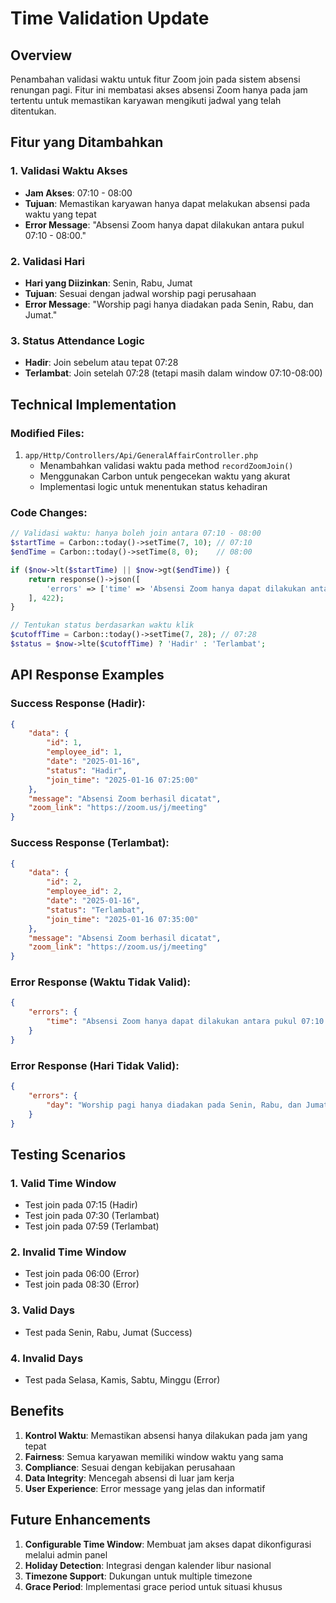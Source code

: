 # Time Validation Update

## Overview
Penambahan validasi waktu untuk fitur Zoom join pada sistem absensi renungan pagi. Fitur ini membatasi akses absensi Zoom hanya pada jam tertentu untuk memastikan karyawan mengikuti jadwal yang telah ditentukan.

## Fitur yang Ditambahkan

### 1. Validasi Waktu Akses
- **Jam Akses**: 07:10 - 08:00
- **Tujuan**: Memastikan karyawan hanya dapat melakukan absensi pada waktu yang tepat
- **Error Message**: "Absensi Zoom hanya dapat dilakukan antara pukul 07:10 - 08:00."

### 2. Validasi Hari
- **Hari yang Diizinkan**: Senin, Rabu, Jumat
- **Tujuan**: Sesuai dengan jadwal worship pagi perusahaan
- **Error Message**: "Worship pagi hanya diadakan pada Senin, Rabu, dan Jumat."

### 3. Status Attendance Logic
- **Hadir**: Join sebelum atau tepat 07:28
- **Terlambat**: Join setelah 07:28 (tetapi masih dalam window 07:10-08:00)

## Technical Implementation

### Modified Files:
1. `app/Http/Controllers/Api/GeneralAffairController.php`
   - Menambahkan validasi waktu pada method `recordZoomJoin()`
   - Menggunakan Carbon untuk pengecekan waktu yang akurat
   - Implementasi logic untuk menentukan status kehadiran

### Code Changes:
```php
// Validasi waktu: hanya boleh join antara 07:10 - 08:00
$startTime = Carbon::today()->setTime(7, 10); // 07:10
$endTime = Carbon::today()->setTime(8, 0);    // 08:00

if ($now->lt($startTime) || $now->gt($endTime)) {
    return response()->json([
        'errors' => ['time' => 'Absensi Zoom hanya dapat dilakukan antara pukul 07:10 - 08:00.']
    ], 422);
}

// Tentukan status berdasarkan waktu klik
$cutoffTime = Carbon::today()->setTime(7, 28); // 07:28
$status = $now->lte($cutoffTime) ? 'Hadir' : 'Terlambat';
```

## API Response Examples

### Success Response (Hadir):
```json
{
    "data": {
        "id": 1,
        "employee_id": 1,
        "date": "2025-01-16",
        "status": "Hadir",
        "join_time": "2025-01-16 07:25:00"
    },
    "message": "Absensi Zoom berhasil dicatat",
    "zoom_link": "https://zoom.us/j/meeting"
}
```

### Success Response (Terlambat):
```json
{
    "data": {
        "id": 2,
        "employee_id": 2,
        "date": "2025-01-16",
        "status": "Terlambat",
        "join_time": "2025-01-16 07:35:00"
    },
    "message": "Absensi Zoom berhasil dicatat",
    "zoom_link": "https://zoom.us/j/meeting"
}
```

### Error Response (Waktu Tidak Valid):
```json
{
    "errors": {
        "time": "Absensi Zoom hanya dapat dilakukan antara pukul 07:10 - 08:00."
    }
}
```

### Error Response (Hari Tidak Valid):
```json
{
    "errors": {
        "day": "Worship pagi hanya diadakan pada Senin, Rabu, dan Jumat."
    }
}
```

## Testing Scenarios

### 1. Valid Time Window
- Test join pada 07:15 (Hadir)
- Test join pada 07:30 (Terlambat)
- Test join pada 07:59 (Terlambat)

### 2. Invalid Time Window
- Test join pada 06:00 (Error)
- Test join pada 08:30 (Error)

### 3. Valid Days
- Test pada Senin, Rabu, Jumat (Success)

### 4. Invalid Days
- Test pada Selasa, Kamis, Sabtu, Minggu (Error)

## Benefits

1. **Kontrol Waktu**: Memastikan absensi hanya dilakukan pada jam yang tepat
2. **Fairness**: Semua karyawan memiliki window waktu yang sama
3. **Compliance**: Sesuai dengan kebijakan perusahaan
4. **Data Integrity**: Mencegah absensi di luar jam kerja
5. **User Experience**: Error message yang jelas dan informatif

## Future Enhancements

1. **Configurable Time Window**: Membuat jam akses dapat dikonfigurasi melalui admin panel
2. **Holiday Detection**: Integrasi dengan kalender libur nasional
3. **Timezone Support**: Dukungan untuk multiple timezone
4. **Grace Period**: Implementasi grace period untuk situasi khusus